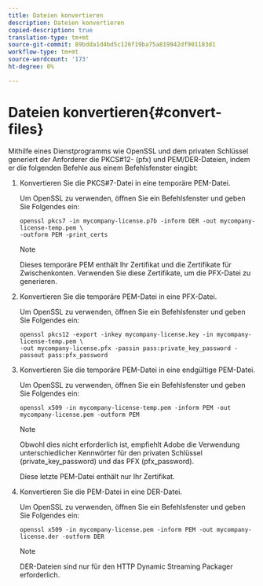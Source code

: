 ```yaml
---
title: Dateien konvertieren
description: Dateien konvertieren
copied-description: true
translation-type: tm+mt
source-git-commit: 89bdda1d4bd5c126f19ba75a819942df901183d1
workflow-type: tm+mt
source-wordcount: '173'
ht-degree: 0%

---
```



# Dateien konvertieren{#convert-files}

Mithilfe eines Dienstprogramms wie OpenSSL und dem privaten Schlüssel generiert der Anforderer die PKCS#12- (pfx) und PEM/DER-Dateien, indem er die folgenden Befehle aus einem Befehlsfenster eingibt:

1. Konvertieren Sie die PKCS#7-Datei in eine temporäre PEM-Datei.

   Um OpenSSL zu verwenden, öffnen Sie ein Befehlsfenster und geben Sie Folgendes ein:

   ```
   openssl pkcs7 -in mycompany-license.p7b -inform DER -out mycompany-license-temp.pem \ 
   -outform PEM -print_certs 
   ```

   >[!NOTE]
   >
   >Dieses temporäre PEM enthält Ihr Zertifikat und die Zertifikate für Zwischenkonten. Verwenden Sie diese Zertifikate, um die PFX-Datei zu generieren.

1. Konvertieren Sie die temporäre PEM-Datei in eine PFX-Datei.

   Um OpenSSL zu verwenden, öffnen Sie ein Befehlsfenster und geben Sie Folgendes ein:

   ```
   openssl pkcs12 -export -inkey mycompany-license.key -in mycompany-license-temp.pem \ 
   -out mycompany-license.pfx -passin pass:private_key_password -passout pass:pfx_password 
   ```

1. Konvertieren Sie die temporäre PEM-Datei in eine endgültige PEM-Datei.

   Um OpenSSL zu verwenden, öffnen Sie ein Befehlsfenster und geben Sie Folgendes ein:

   ```
   openssl x509 -in mycompany-license-temp.pem -inform PEM -out mycompany-license.pem -outform PEM 
   ```

   >[!NOTE]
   >
   >Obwohl dies nicht erforderlich ist, empfiehlt Adobe die Verwendung unterschiedlicher Kennwörter für den privaten Schlüssel (private_key_password) und das PFX (pfx_password).

   Diese letzte PEM-Datei enthält nur Ihr Zertifikat.

1. Konvertieren Sie die PEM-Datei in eine DER-Datei.

   Um OpenSSL zu verwenden, öffnen Sie ein Befehlsfenster und geben Sie Folgendes ein:

   ```
   openssl x509 -in mycompany-license.pem -inform PEM -out mycompany-license.der -outform DER 
   ```

   >[!NOTE]
   >
   >DER-Dateien sind nur für den HTTP Dynamic Streaming Packager erforderlich.

